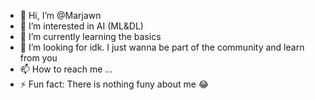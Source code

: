 - 👋 Hi, I’m @Marjawn
- 👀 I’m interested in AI (ML&DL)
- 🌱 I’m currently learning the basics
- 💞️ I’m looking for idk. I just wanna be part of the community and learn from you
- 📫 How to reach me ...
- ⚡ Fun fact: There is nothing funy about me 😂

<!---
Marjawn/Marjawn is a ✨ special ✨ repository because its `README.md` (this file) appears on your GitHub profile.
You can click the Preview link to take a look at your changes.
--->
